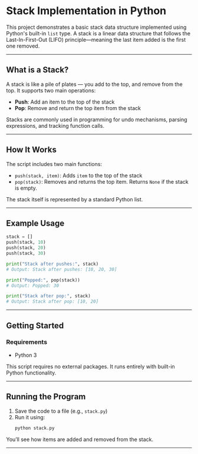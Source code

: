 
# Stack Implementation in Python

This project demonstrates a basic stack data structure implemented using Python's built-in `list` type. A stack is a linear data structure that follows the Last-In-First-Out (LIFO) principle—meaning the last item added is the first one removed.

---

## What is a Stack?

A stack is like a pile of plates — you add to the top, and remove from the top. It supports two main operations:

- **Push**: Add an item to the top of the stack
- **Pop**: Remove and return the top item from the stack

Stacks are commonly used in programming for undo mechanisms, parsing expressions, and tracking function calls.

---

## How It Works

The script includes two main functions:

- `push(stack, item)`: Adds `item` to the top of the stack
- `pop(stack)`: Removes and returns the top item. Returns `None` if the stack is empty.

The stack itself is represented by a standard Python list.

---

## Example Usage

```python
stack = []
push(stack, 10)
push(stack, 20)
push(stack, 30)

print("Stack after pushes:", stack)
# Output: Stack after pushes: [10, 20, 30]

print("Popped:", pop(stack))
# Output: Popped: 30

print("Stack after pop:", stack)
# Output: Stack after pop: [10, 20]
```

---

## Getting Started

### Requirements

- Python 3

This script requires no external packages. It runs entirely with built-in Python functionality.

---

## Running the Program

1. Save the code to a file (e.g., `stack.py`)  
2. Run it using:
   ```bash
   python stack.py
   ```

You’ll see how items are added and removed from the stack.

---
